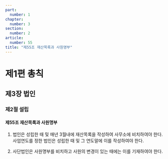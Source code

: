 ```yaml
---
part:
  number: 1
chapter:
  number: 3
section:
  number: 2
article:
  number: 55
title: "제55조 재산목록과 사원명부"
---
```


# 제1편 총칙

## 제3장 법인

### 제2절 설립

#### 제55조 재산목록과 사원명부

1. 법인은 성립한 때 및 매년 3월내에 재산목록을 작성하여 사무소에 비치하여야 한다. 사업연도를 정한 법인은 성립한 때 및 그 연도말에 이를 작성하여야 한다.

2. 사단법인은 사원명부를 비치하고 사원의 변경이 있는 때에는 이를 기재하여야 한다.
